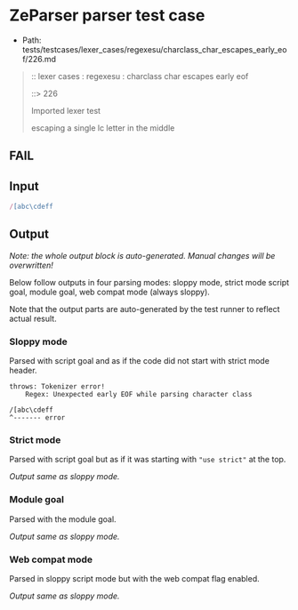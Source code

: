 # ZeParser parser test case

- Path: tests/testcases/lexer_cases/regexesu/charclass_char_escapes_early_eof/226.md

> :: lexer cases : regexesu : charclass char escapes early eof
>
> ::> 226
>
> Imported lexer test
>
> escaping a single lc letter in the middle

## FAIL

## Input

`````js
/[abc\cdeff
`````

## Output

_Note: the whole output block is auto-generated. Manual changes will be overwritten!_

Below follow outputs in four parsing modes: sloppy mode, strict mode script goal, module goal, web compat mode (always sloppy).

Note that the output parts are auto-generated by the test runner to reflect actual result.

### Sloppy mode

Parsed with script goal and as if the code did not start with strict mode header.

`````
throws: Tokenizer error!
    Regex: Unexpected early EOF while parsing character class

/[abc\cdeff
^------- error
`````

### Strict mode

Parsed with script goal but as if it was starting with `"use strict"` at the top.

_Output same as sloppy mode._

### Module goal

Parsed with the module goal.

_Output same as sloppy mode._

### Web compat mode

Parsed in sloppy script mode but with the web compat flag enabled.

_Output same as sloppy mode._
